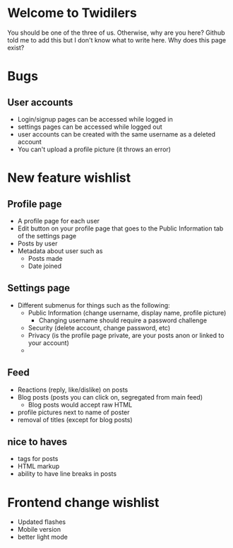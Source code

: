# Welcome to Twidilers
You should be one of the three of us. Otherwise, why are you here?
Github told me to add this but I don't know what to write here.
Why does this page exist?


# Bugs
## User accounts
* Login/signup pages can be accessed while logged in
* settings pages can be accessed while logged out
* user accounts can be created with the same username as a deleted account
* You can't upload a profile picture (it throws an error)

# New feature wishlist
## Profile page
* A profile page for each user
* Edit button on your profile page that goes to the Public Information tab of the settings page
* Posts by user
* Metadata about user such as
    * Posts made
    * Date joined

## Settings page
* Different submenus for things such as the following:
    * Public Information (change username, display name, profile picture)
        * Changing username should require a password challenge
    * Security (delete account, change password, etc)
    * Privacy (is the profile page private, are your posts anon or linked to your account)
    * 

## Feed
* Reactions (reply, like/dislike) on posts
* Blog posts (posts you can click on, segregated from main feed)
    * Blog posts would accept raw HTML
* profile pictures next to name of poster
* removal of titles (except for blog posts)


## nice to haves
* tags for posts
* HTML markup
* ability to have line breaks in posts


# Frontend change wishlist
* Updated flashes
* Mobile version
* better light mode